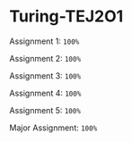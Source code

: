# Turing-TEJ2O1
Assignment 1: `100%`

Assignment 2: `100%`

Assignment 3: `100%`

Assignment 4: `100%`

Assignment 5: `100%`

Major Assignment: `100%`
